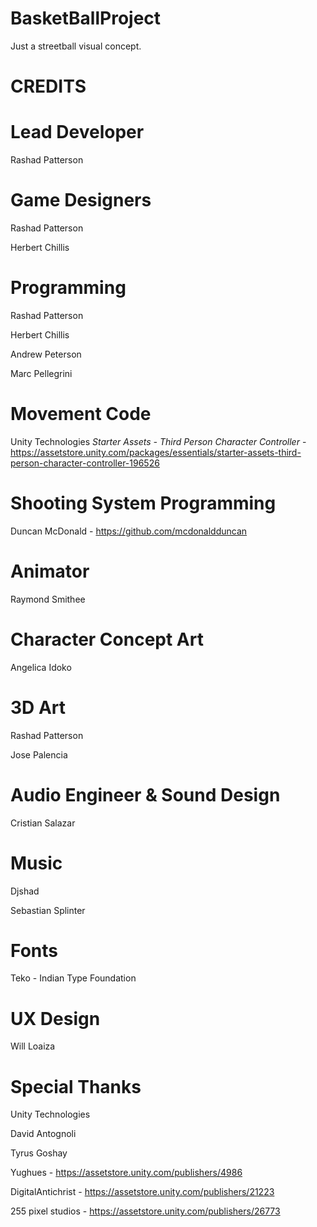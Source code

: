 # BasketBallProject

Just a streetball visual concept.

# CREDITS

# Lead Developer
Rashad Patterson 

# Game Designers
Rashad Patterson

Herbert Chillis

# Programming
Rashad Patterson

Herbert Chillis

Andrew Peterson

Marc Pellegrini

# Movement Code
Unity Technologies _Starter Assets - Third Person Character Controller_ - https://assetstore.unity.com/packages/essentials/starter-assets-third-person-character-controller-196526

# Shooting System Programming
Duncan McDonald - https://github.com/mcdonaldduncan

# Animator
Raymond Smithee

# Character Concept Art 
Angelica Idoko

# 3D Art
Rashad Patterson

Jose Palencia

# Audio Engineer & Sound Design
Cristian Salazar

# Music
Djshad

Sebastian Splinter

# Fonts
Teko - Indian Type Foundation

# UX Design
Will Loaiza


# Special Thanks
Unity Technologies

David Antognoli

Tyrus Goshay

Yughues - https://assetstore.unity.com/publishers/4986

DigitalAntichrist - https://assetstore.unity.com/publishers/21223

255 pixel studios - https://assetstore.unity.com/publishers/26773
